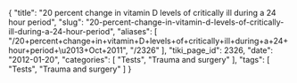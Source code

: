 {
    "title": "20 percent change in vitamin D levels of critically ill during a 24 hour period",
    "slug": "20-percent-change-in-vitamin-d-levels-of-critically-ill-during-a-24-hour-period",
    "aliases": [
        "/20+percent+change+in+vitamin+D+levels+of+critically+ill+during+a+24+hour+period+\u2013+Oct+2011",
        "/2326"
    ],
    "tiki_page_id": 2326,
    "date": "2012-01-20",
    "categories": [
        "Tests",
        "Trauma and surgery"
    ],
    "tags": [
        "Tests",
        "Trauma and surgery"
    ]
}